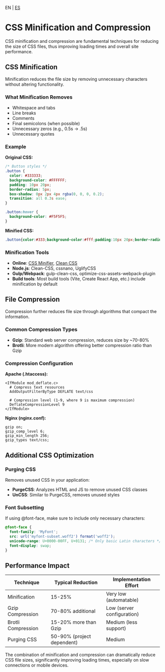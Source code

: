 <!-- MULTILANGUAJE MENU START -->
EN | [ES](https://lckpig.gitbook.io/es-practical-dev-handbook/css/optimization/minification-and-compression)
<!-- MULTILANGUAJE MENU END -->

# CSS Minification and Compression

CSS minification and compression are fundamental techniques for reducing the size of CSS files, thus improving loading times and overall site performance.

## CSS Minification

Minification reduces the file size by removing unnecessary characters without altering functionality.

### What Minification Removes

- Whitespace and tabs
- Line breaks
- Comments
- Final semicolons (when possible)
- Unnecessary zeros (e.g., 0.5s → .5s)
- Unnecessary quotes

### Example

**Original CSS:**
```css
/* Button styles */
.button {
  color: #333333;
  background-color: #FFFFFF;
  padding: 10px 20px;
  border-radius: 5px;
  box-shadow: 0px 2px 4px rgba(0, 0, 0, 0.2);
  transition: all 0.3s ease;
}

.button:hover {
  background-color: #F5F5F5;
}
```

**Minified CSS:**
```css
.button{color:#333;background-color:#fff;padding:10px 20px;border-radius:5px;box-shadow:0 2px 4px rgba(0,0,0,.2);transition:all .3s ease}.button:hover{background-color:#f5f5f5}
```

### Minification Tools

- **Online**: [CSS Minifier](https://cssminifier.com/), [Clean CSS](https://www.cleancss.com/css-minify/)
- **Node.js**: Clean-CSS, cssnano, UglifyCSS
- **Gulp/Webpack**: gulp-clean-css, optimize-css-assets-webpack-plugin
- **Build tools**: Most build tools (Vite, Create React App, etc.) include minification by default

## File Compression

Compression further reduces file size through algorithms that compact the information.

### Common Compression Types

- **Gzip**: Standard web server compression, reduces size by ~70-80%
- **Brotli**: More modern algorithm offering better compression ratio than Gzip

### Compression Configuration

**Apache (.htaccess):**
```
<IfModule mod_deflate.c>
  # Compress text resources
  AddOutputFilterByType DEFLATE text/css
  
  # Compression level (1-9, where 9 is maximum compression)
  DeflateCompressionLevel 9
</IfModule>
```

**Nginx (nginx.conf):**
```
gzip on;
gzip_comp_level 6;
gzip_min_length 256;
gzip_types text/css;
```

## Additional CSS Optimization

### Purging CSS

Removes unused CSS in your application:

- **PurgeCSS**: Analyzes HTML and JS to remove unused CSS classes
- **UnCSS**: Similar to PurgeCSS, removes unused styles

### Font Subsetting

If using @font-face, make sure to include only necessary characters:

```css
@font-face {
  font-family: 'MyFont';
  src: url('myfont-subset.woff2') format('woff2');
  unicode-range: U+0000-00FF, U+0131; /* Only basic Latin characters */
  font-display: swap;
}
```

## Performance Impact

| Technique          | Typical Reduction          | Implementation Effort      |
| ------------------ | -------------------------- | -------------------------- |
| Minification       | 15-25%                     | Very low (automatable)     |
| Gzip Compression   | 70-80% additional          | Low (server configuration) |
| Brotli Compression | 15-20% more than Gzip      | Medium (less support)      |
| Purging CSS        | 50-90% (project dependent) | Medium                     |

The combination of minification and compression can dramatically reduce CSS file sizes, significantly improving loading times, especially on slow connections or mobile devices. 